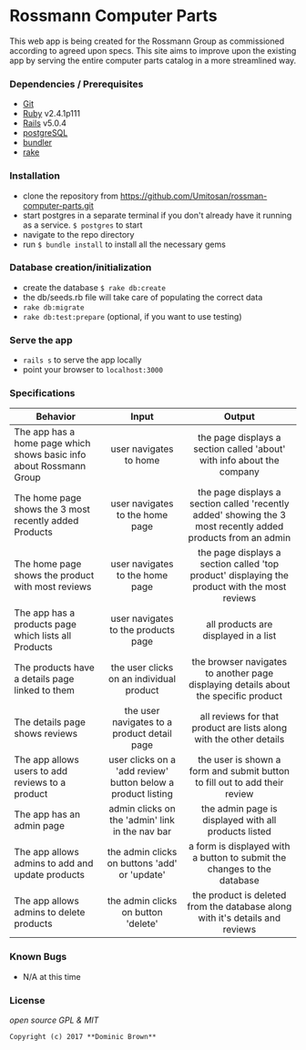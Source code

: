 # Rossmann Computer Parts

This web app is being created for the Rossmann Group as commissioned according to agreed upon specs.  This site aims to improve upon the existing app by serving the entire computer parts catalog in a more streamlined way.

### Dependencies / Prerequisites

* [Git](https://git-scm.com/)
* [Ruby](https://www.ruby-lang.org/en/downloads/) v2.4.1p111
* [Rails](https://github.com/rails/rails) v5.0.4
* [postgreSQL](https://www.postgresql.org/)
* [bundler](http://bundler.io/)
* [rake](https://github.com/ruby/rake)

### Installation

* clone the repository from https://github.com/Umitosan/rossman-computer-parts.git
* start postgres in a separate terminal if you don't already have it running as a service.  `$ postgres` to start
* navigate to the repo directory
* run `$ bundle install` to install all the necessary gems

### Database creation/initialization

* create the database `$ rake db:create`
* the db/seeds.rb file will take care of populating the correct data
* `rake db:migrate`
* `rake db:test:prepare` (optional, if you want to use testing)

### Serve the app

* `rails s` to serve the app locally
* point your browser to `localhost:3000`

### Specifications

| Behavior | Input | Output |
|----------|:-----:|:------:|
| The app has a home page which shows basic info about Rossmann Group | user navigates to home | the page displays a section called 'about' with info about the company |
| The home page shows the 3 most recently added Products | user navigates to the home page | the page displays a section called 'recently added' showing the 3 most recently added products from an admin |
| The home page shows the product with most reviews | user navigates to the home page | the page displays a section called 'top product' displaying the product with the most reviews |
| The app has a products page which lists all Products | user navigates to the products page | all products are displayed in a list |
| The products have a details page linked to them | the user clicks on an individual product | the browser navigates to another page displaying details about the specific product |
| The details page shows reviews | the user navigates to a product detail page | all reviews for that product are lists along with the other details |
| The app allows users to add reviews to a product | user clicks on a 'add review' button below a product listing | the user is shown a form and submit button to fill out to add their review |
| The app has an admin page | admin clicks on the 'admin' link in the nav bar | the admin page is displayed with all products listed |
| The app allows admins to add and update products | the admin clicks on buttons 'add' or 'update' | a form is displayed with a button to submit the changes to the database |
| The app allows admins to delete products | the admin clicks on button 'delete' | the product is deleted from the database along with it's details and reviews |

### Known Bugs

* N/A at this time

### License

*open source GPL & MIT*

```
Copyright (c) 2017 **Dominic Brown**
```
